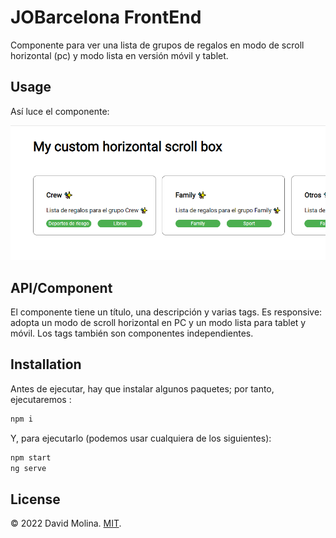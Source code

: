 # JOBarcelona FrontEnd

Componente para ver una lista de grupos de regalos en modo de scroll horizontal (pc) y modo lista en versión móvil y tablet.

## Usage

Así luce el componente:

![](./image.png)

## API/Component

El componente tiene un título, una descripción y varias tags. Es responsive: adopta un modo de scroll horizontal en PC y un modo lista para tablet y móvil. Los tags también son componentes independientes.

## Installation

Antes de ejecutar, hay que instalar algunos paquetes; por tanto, ejecutaremos :

```bash
npm i
```

Y, para ejecutarlo (podemos usar cualquiera de los siguientes):

```bash
npm start
ng serve
```

## License

&copy; 2022 David Molina. [MIT](https://opensource.org/licenses/MIT).
